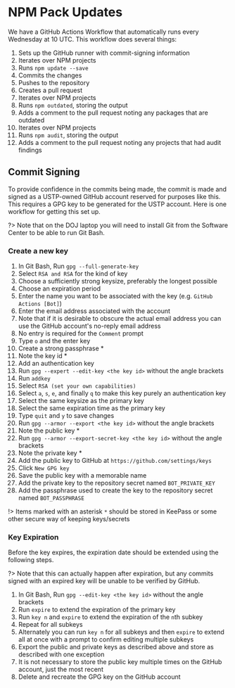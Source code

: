 # NPM Pack Updates

We have a GitHub Actions Workflow that automatically runs every Wednesday at 10 UTC. This workflow does several things:

1. Sets up the GitHub runner with commit-signing information
1. Iterates over NPM projects
  1. Runs `npm update --save`
1. Commits the changes
1. Pushes to the repository
1. Creates a pull request
1. Iterates over NPM projects
  1. Runs `npm outdated`, storing the output
1. Adds a comment to the pull request noting any packages that are outdated
1. Iterates over NPM projects
  1. Runs `npm audit`, storing the output
1. Adds a comment to the pull request noting any projects that had audit findings

## Commit Signing

To provide confidence in the commits being made, the commit is made and signed as a USTP-owned GitHub account reserved for purposes like this. This requires a GPG key to be generated for the USTP account. Here is one workflow for getting this set up.

?> Note that on the DOJ laptop you will need to install Git from the Software Center to be able to run Git Bash.

### Create a new key

1. In Git Bash, Run `gpg --full-generate-key`
1. Select `RSA and RSA` for the kind of key
1. Choose a sufficiently strong keysize, preferably the longest possible
1. Choose an expiration period
1. Enter the name you want to be associated with the key (e.g. `GitHub Actions [Bot]`)
1. Enter the email address associated with the account
  1. Note that if it is desirable to obscure the actual email address you can use the GitHub account's no-reply email address
1. No entry is required for the `Comment` prompt
1. Type `o` and the enter key
1. Create a strong passphrase *
1. Note the key id *
1. Add an authentication key
  1. Run `gpg --expert --edit-key <the key id>` without the angle brackets
  1. Run `addkey`
  1. Select `RSA (set your own capabilities)`
  1. Select `a`, `s`, `e`, and finally `q` to make this key purely an authentication key
  1. Select the same keysize as the primary key
  1. Select the same expiration time as the primary key
  1. Type `quit` and `y` to save changes
1. Run `gpg --armor --export <the key id>` without the angle brackets
  1. Note the public key *
1. Run `gpg --armor --export-secret-key <the key id>` without the angle brackets
  1. Note the private key *
1. Add the public key to GitHub at `https://github.com/settings/keys`
  1. Click `New GPG key`
  1. Save the public key with a memorable name
1. Add the private key to the repository secret named `BOT_PRIVATE_KEY`
1. Add the passphrase used to create the key to the repository secret named `BOT_PASSPHRASE`

!> Items marked with an asterisk `*` should be stored in KeePass or some other secure way of keeping keys/secrets

### Key Expiration

Before the key expires, the expiration date should be extended using the following steps.

?> Note that this can actually happen after expiration, but any commits signed with an expired key will be unable to be verified by GitHub.

1. In Git Bash, Run `gpg --edit-key <the key id>` without the angle brackets
1. Run `expire` to extend the expiration of the primary key
1. Run `key n` and `expire` to extend the expiration of the `n`th subkey
  1. Repeat for all subkeys
  1. Alternately you can run `key n` for all subkeys and then `expire` to extend all at once with a prompt to confirm editing multiple subkeys
1. Export the public and private keys as described above and store as described with one exception
  1. It is not necessary to store the public key multiple times on the GitHub account, just the most recent
  1. Delete and recreate the GPG key on the GitHub account
